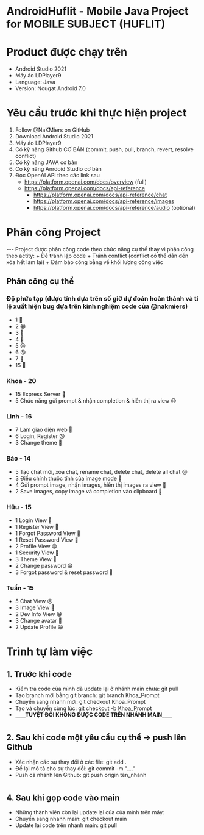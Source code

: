 # AndroidHuflit - Mobile Java Project for MOBILE SUBJECT (HUFLIT)
# Product được chạy trên
- Android Studio 2021
- Máy ảo LDPlayer9
- Language: Java
- Version: Nougat Android 7.0

# Yêu cầu trước khi thực hiện project

1. Follow @NaKMiers on GitHub
2. Download Android Studio 2021
3. Máy ảo LDPlayer9
4. Có kỹ năng Github CƠ BẢN (commit, push, pull, branch, revert, resolve conflict)
6. Có kỹ năng JAVA cơ bản
7. Có kỹ năng Anrdoid Studio cơ bản
8. Đọc OpenAI API theo các link sau
    - https://platform.openai.com/docs/overview (full)
    - https://platform.openai.com/docs/api-reference
        + https://platform.openai.com/docs/api-reference/chat
        + https://platform.openai.com/docs/api-reference/images
        + https://platform.openai.com/docs/api-reference/audio (optional)

# Phân công Project

--- Project được phân công code theo chức năng cụ thể thay vì phân công theo actity: 
    + Để tránh lặp code 
    + Tránh conflict (conflict có thể dẫn đến xóa hết làm lại)
    + Đảm bảo công bằng về khối lượng công việc

## Phân công cụ thể

### Độ phức tạp (được tính dựa trên số giờ dự đoán hoàn thành và tỉ lệ xuất hiện bug dựa trên kinh nghiệm code của @nakmiers)
- 1 🥰
- 2 😁
- 3 🤔
- 4 🙂
- 5 😣
- 6 😰
- 7 🥶
- 15 🤬

### Khoa - 20
- 15 Express Server 🤬
- 5 Chức năng gửi prompt & nhận completion & hiển thị ra view 😣

### Linh - 16
- 7 Làm giao diện web 🥶
- 6 Login, Register 😰
- 3 Change theme 🤔

### Bảo - 14
- 5 Tạo chat mới, xóa chat, rename chat, delete chat, delete all chat 😣
- 3 Điều chỉnh thuộc tính của image mode 🤔
- 4 Gửi prompt image, nhận images, hiển thị images ra view 🙂
- 2 Save images, copy image và completion vào clipboard 🙂

### Hữu - 15
- 1 Login View 🥰
- 1 Register View 🥰
- 1 Forgot Password View 🥰
- 1 Reset Password View 🥰
- 2 Profile View 😁
- 1 Security View 🥰
- 3 Theme View 🤔
- 2 Change password 😁
- 3 Forgot password & reset password 🤔

### Tuấn - 15
- 5 Chat View 😣
- 3 Image View 🤔
- 2 Dev Info View 😁
- 3 Change avatar 🤔
- 2 Update Profile 😁



# Trình tự làm việc

## 1. Trước khi code

-  Kiểm tra code của mình đã update lại ở nhánh main chưa: git pull
-  Tạo branch mới bằng git branch: git branch Khoa_Prompt
-  Chuyển sang nhánh mới: git checkout Khoa_Prompt
-  Tạo và chuyển cùng lúc: git checkout -b Khoa_Prompt
-  **\_\_\_\_**TUYỆT ĐỐI KHÔNG ĐƯỢC CODE TRÊN NHÁNH MAIN**\_\_\_\_**

#


## 2. Sau khi code một yêu cầu cụ thể -> push lên Github

- Xác nhận các sự thay đổi ở các file: git add .
- Để lại mô tả cho sự thay đổi: git commit -m "...."
- Push cả nhánh lên Github: git push origin tên_nhánh

#

## 4. Sau khi gọp code vào main

-  Những thành viên còn lại update lại của của mình trên máy:
-  Chuyển sang nhánh main: git checkout main
-  Update lại code trên nhánh main: git pull

